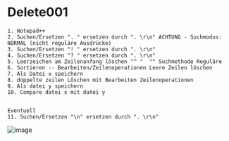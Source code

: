 # Delete001
	1. Notepad++
	2. Suchen/Ersetzen ". " ersetzen durch ". \r\n" ACHTUNG - Suchmodus: NORMAL (nicht reguläre Ausdrücke) 
	3. Suchen/Ersetzen "! " ersetzen durch ". \r\n"
	4. Suchen/Ersetzen "? " ersetzen durch ". \r\n"
	5. Leerzeichen am Zeilenanfang löschen "^ "  "" Suchmethode Reguläre
	6. Sortieren -- Bearbeiten/Zeilenoperationen Leere Zeilen löschen
	7. Als Datei x speichern  
	8. doppelte zeilen Löschen mit Bearbeiten Zeilenoperationen
	9. Als datei y speichern
	10. Compare datei x mit datei y
	
	
	Eventuell 
	11. Suchen/Ersetzen "\n" ersetzen durch ". \r\n"
![image](https://github.com/dilsg/Delete001/assets/52743419/e9dba604-9e00-4568-8b1c-c0468e42dcdb)
